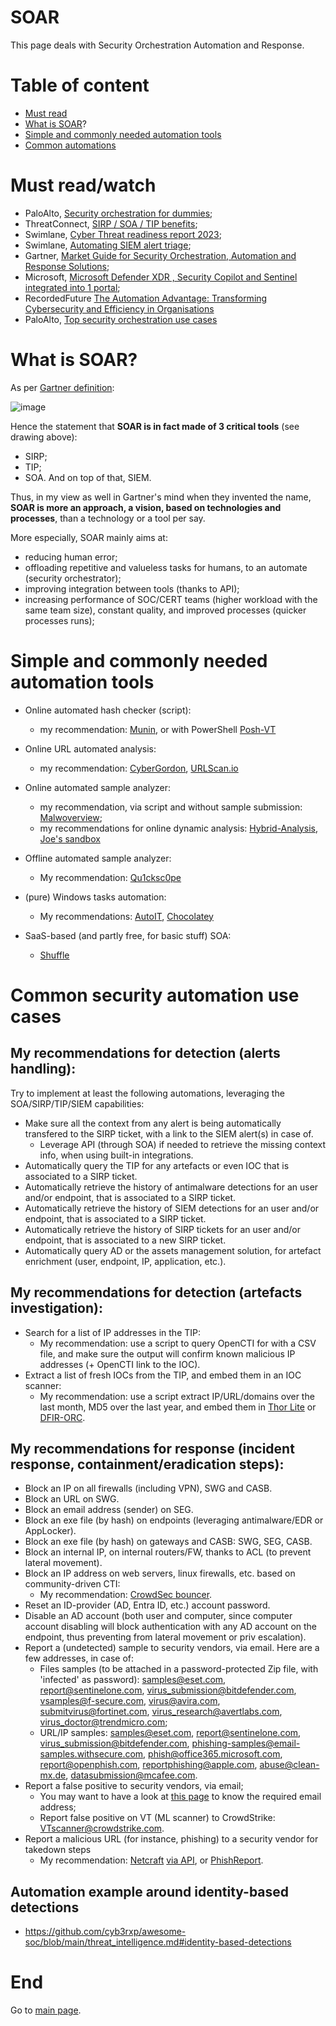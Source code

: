 # SOAR 
This page deals with Security Orchestration Automation and Response.

# Table of content

* [Must read](https://github.com/cyb3rxp/awesome-soc/blob/main/soar.md#must-read)
* [What is SOAR](https://github.com/cyb3rxp/awesome-soc/blob/main/soar.md#what-is-soar)?
* [Simple and commonly needed automation tools](https://github.com/cyb3rxp/awesome-soc/blob/main/soar.md#simple-and-commonly-needed-automation-tools)
* [Common automations](https://github.com/cyb3rxp/awesome-soc/blob/main/soar.md#common-security-automation-use-cases)

# Must read/watch

* PaloAlto, [Security orchestration for dummies](https://www.paloaltonetworks.com/content/dam/pan/en_US/assets/pdf/cortex-xsoar/Security-Orchestration-For-Dummies-Demisto-Special-Edition.pdf);
* ThreatConnect, [SIRP / SOA / TIP benefits](https://threatconnect.com/blog/realizing-the-benefits-of-security-orchestration-automation-and-response-soar/);
* Swimlane, [Cyber Threat readiness report 2023](https://swimlane.com/wp-content/uploads/Cyber-Threat-Readiness-Report-2023.pdf);
* Swimlane, [Automating SIEM alert triage](https://swimlane.com/resources/videos/automating-siem-alert-triage-demo/?utm_source=pardot&utm_medium=email_newsletter);
* Gartner, [Market Guide for Security Orchestration, Automation and Response Solutions](https://www.gartner.com/doc/reprints?id=1-2ADE1K2G&ct=220621&st=sb);
* Microsoft, [Microsoft Defender XDR , Security Copilot and Sentinel integrated into 1 portal](https://techcommunity.microsoft.com/t5/microsoft-mechanics-blog/microsoft-defender-xdr-security-copilot-amp-microsoft-sentinel/ba-p/3989312);
* RecordedFuture [The Automation Advantage: Transforming Cybersecurity and Efficiency in Organisations](https://go.recordedfuture.com/automation-advantage-webinar?utm_medium=email&_hsenc=p2ANqtz-_zNWKiR0eBOCpx_R5cUwRu3iPfgPI8BeMLutfF1ywpL5i6LleQRxBvCUZ-dbaseqlfOWtLVikC5-lmwPYyhQCltn4Clg&_hsmi=316108876&utm_content=316108876&utm_source=hs_email)
* PaloAlto, [Top security orchestration use cases](https://www.paloaltonetworks.com/engage/cortex-xsoar/top-security-orchestration-use-cases?utm_source=marketo&utm_medium=email&utm_campaign=Global-NU-EN-21-04-14-XX-P3-Cortex-XSOAR.EN-NU05-Cortex_XSOAR-MOFU&utm_network=pf&mkt_tok=NTMxLU9DUy0wMTgAAAGRtyevdpJBsF0cPQpwRMziLi8AsU4MneA1CMmGAGggPsBuYenJW9khG5e7Wqa78zC0GcLaP0a2R-e6bJpJ0BQAwEKLDrSpqe6npkmcM3DpNXSeqbeAJ9E&_pfses=Rx9LBfVH47t8TMQ542Kr7pCt#page=3)

# What is SOAR?

As per [Gartner definition](https://securityboulevard.com/2021/08/gartner-soar-magic-quadrant-when-where-and-how/):

![image](https://user-images.githubusercontent.com/16035152/186781422-ebb3996a-da66-4d27-a55f-6065fa84fca5.png)

Hence the statement that **SOAR is in fact made of 3 critical tools** (see drawing above): 
* SIRP;
* TIP;
* SOA.
And on top of that, SIEM.

Thus, in my view as well in Gartner's mind when they invented the name, **SOAR is more an approach, a vision, based on technologies and processes**, than a technology or a tool per say. 

More especially, SOAR mainly aims at:
* reducing human error;
* offloading repetitive and valueless tasks for humans, to an automate (security orchestrator);
* improving integration between tools (thanks to API);
* increasing performance of SOC/CERT teams (higher workload with the same team size), constant quality, and improved processes (quicker processes runs);



# Simple and commonly needed automation tools

* Online automated hash checker (script):
  * my recommendation: [Munin](https://github.com/Neo23x0/munin), or with PowerShell [Posh-VT](https://github.com/darkoperator/Posh-VirusTotal)

* Online URL automated analysis:
  * my recommendation: [CyberGordon](https://cybergordon.com/), [URLScan.io](https://urlscan.io/)

* Online automated sample analyzer:
  * my recommendation, via script and without sample submission: [Malwoverview](https://github.com/alexandreborges/malwoverview);
  * my recommendations for online dynamic analysis: [Hybrid-Analysis](https://www.hybrid-analysis.com/), [Joe's sandbox](https://www.joesandbox.com/#windows)

* Offline automated sample analyzer:
  * My recommendation: [Qu1cksc0pe](https://github.com/CYB3RMX/Qu1cksc0pe)

* (pure) Windows tasks automation:
  * My recommendations: [AutoIT](https://www.autoitscript.com/site/), [Chocolatey](https://chocolatey.org/)

* SaaS-based (and partly free, for basic stuff) SOA:
  * [Shuffle](https://shuffler.io/)

# Common security automation use cases

## My recommendations for detection (alerts handling):

Try to implement at least the following automations, leveraging the SOA/SIRP/TIP/SIEM capabilities:
* Make sure all the context from any alert is being automatically transfered to the SIRP ticket, with a link to the SIEM alert(s) in case of.
  * Leverage API (through SOA) if needed to retrieve the missing context info, when using built-in integrations.
* Automatically query the TIP for any artefacts or even IOC that is associated to a SIRP ticket.
* Automatically retrieve the history of antimalware detections for an user and/or endpoint, that is associated to a SIRP ticket.
* Automatically retrieve the history of SIEM detections for an user and/or endpoint, that is associated to a SIRP ticket.
* Automatically retrieve the history of SIRP tickets for an user and/or endpoint, that is associated to a new SIRP ticket.
* Automatically query AD or the assets management solution, for artefact enrichment (user, endpoint, IP, application, etc.).


## My recommendations for detection (artefacts investigation):

* Search for a list of IP addresses in the TIP:
   * My recommendation: use a script to query OpenCTI for with a CSV file, and make sure the output will confirm known malicious IP addresses (+ OpenCTI link to the IOC).
* Extract a list of fresh IOCs from the TIP, and embed them in an IOC scanner:
   * My recommendation: use a script extract IP/URL/domains over the last month, MD5 over the last year, and embed them in [Thor Lite](https://www.nextron-systems.com/thor-lite/) or [DFIR-ORC](https://github.com/dfir-orc).


## My recommendations for response (incident response, containment/eradication steps):

* Block an IP on all firewalls (including VPN), SWG and CASB.
* Block an URL on SWG. 
* Block an email address (sender) on SEG.
* Block an exe file (by hash) on endpoints (leveraging antimalware/EDR or AppLocker).
* Block an exe file (by hash) on gateways and CASB: SWG, SEG, CASB.
* Block an internal IP, on internal routers/FW, thanks to ACL (to prevent lateral movement).
* Block an IP address on web servers, linux firewalls, etc. based on community-driven CTI:
  * My recommendation: [CrowdSec bouncer](https://www.crowdsec.net/blog/crowdsec-not-your-typical-fail2ban-clone).
* Reset an ID-provider (AD, Entra ID, etc.) account password.
* Disable an AD account (both user and computer, since computer account disabling will block authentication with any AD account on the endpoint, thus preventing from lateral movement or priv escalation).
* Report a (undetected) sample to security vendors, via email. Here are a few addresses, in case of: 
  * Files samples (to be attached in a password-protected Zip file, with 'infected' as password): samples@eset.com, report@sentinelone.com, virus_submission@bitdefender.com, vsamples@f-secure.com, virus@avira.com, submitvirus@fortinet.com, virus_research@avertlabs.com, virus_doctor@trendmicro.com;
  * URL/IP samples: samples@eset.com, report@sentinelone.com, virus_submission@bitdefender.com, phishing-samples@email-samples.withsecure.com, phish@office365.microsoft.com, report@openphish.com, reportphishing@apple.com, abuse@clean-mx.de, datasubmission@mcafee.com. 
* Report a false positive to security vendors, via email;
  * You may want to have a look at [this page](https://github.com/yaronelh/False-Positive-Center) to know the required email address;
  * Report false positive on VT (ML scanner) to CrowdStrike: VTscanner@crowdstrike.com.
* Report a malicious URL (for instance, phishing) to a security vendor for takedown steps
  * My recommendation: [Netcraft](https://www.netcraft.com/cybercrime/) [via API](https://report.netcraft.com/api/v3), or [PhishReport](https://phish.report/docs).
 
 ## Automation example around identity-based detections

 * https://github.com/cyb3rxp/awesome-soc/blob/main/threat_intelligence.md#identity-based-detections
  

# End
Go to [main page](https://github.com/cyb3rxp/awesome-soc/blob/main/README.md).
